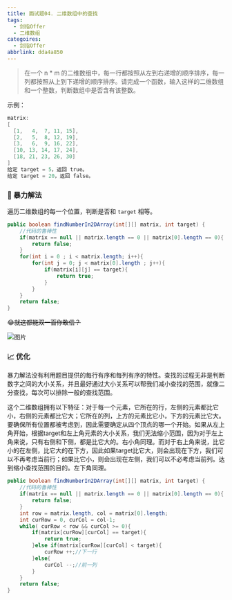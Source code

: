 ```yaml
---
title: 面试题04. 二维数组中的查找
tags:
  - 剑指Offer
  - 二维数组
categoires:
  - 剑指Offer
abbrlink: dda4a850
---
```


>在一个 n * m 的二维数组中，每一行都按照从左到右递增的顺序排序，每一列都按照从上到下递增的顺序排序。请完成一个函数，输入这样的二维数组和一个整数，判断数组中是否含有该整数。

<!-- more -->
示例：

```java
matrix: 
[
  [1,   4,  7, 11, 15],
  [2,   5,  8, 12, 19],
  [3,   6,  9, 16, 22],
  [10, 13, 14, 17, 24],
  [18, 21, 23, 26, 30]
]
给定 target = 5，返回 true。
给定 target = 20，返回 false。
```

### 👊 暴力解法

遍历二维数组的每一个位置，判断是否和 ` target ` 相等。

```java
public boolean findNumberIn2DArray(int[][] matrix, int target) {
    //代码的鲁棒性
    if(matrix == null || matrix.length == 0 || matrix[0].length == 0){
        return false;
    }
    for(int i = 0 ; i < matrix.length; i++){
        for(int j = 0; j < matrix[0].length ; j++){
            if(matrix[i][j] == target){
                return true;
            }
        }
    }
    return false;
}
```

😂~~就这都能双一百你敢信？~~

![图片](http://119.3.165.25/img/剑指Offer/04/1.png)

### 📈 优化

暴力解法没有利用题目提供的每行有序和每列有序的特性。查找的过程无非是判断数字之间的大小关系，并且最好通过大小关系可以帮我们减小查找的范围，就像二分查找，每次可以排除一般的查找范围。

这个二维数组拥有以下特征：对于每一个元素，它所在的行，左侧的元素都比它小，右侧的元素都比它大；它所在的列，上方的元素比它小，下方的元素比它大。要确保所有位置都被考虑到，因此需要确定从四个顶点的哪一个开始。如果从左上角开始，根据target和左上角元素的大小关系，我们无法缩小范围，因为对于左上角来说，只有右侧和下侧，都是比它大的。右小角同理。而对于右上角来说，比它小的在左侧，比它大的在下方，因此如果target比它大，则会出现在下方，我们可以不再考虑当前行；如果比它小，则会出现在左侧，我们可以不必考虑当前列。达到缩小查找范围的目的。左下角同理。

```java
public boolean findNumberIn2DArray(int[][] matrix, int target) {
    //代码的鲁棒性
    if(matrix == null || matrix.length == 0 || matrix[0].length == 0){
        return false;
    }
    int row = matrix.length, col = matrix[0].length;
    int curRow = 0, curCol = col-1;
    while( curRow < row && curCol >= 0){
        if(matrix[curRow][curCol] == target){
            return true;
        }else if(matrix[curRow][curCol] < target){
            curRow ++;//下一行
        }else{
            curCol --;//前一列
        }
    }
    return false;
}
```



